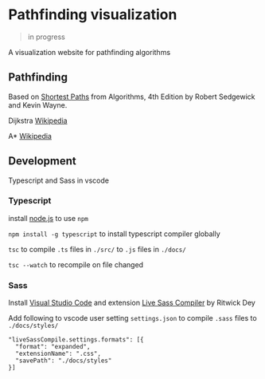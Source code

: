 # Pathfinding visualization

> in progress

A visualization website for pathfinding algorithms

## Pathfinding

Based on [Shortest Paths](https://algs4.cs.princeton.edu/44sp/) from Algorithms, 4th Edition by Robert Sedgewick and Kevin Wayne.

Dijkstra [Wikipedia](https://en.wikipedia.org/wiki/Dijkstra%27s_algorithm)

A* [Wikipedia](https://en.wikipedia.org/wiki/A*_search_algorithm)

## Development

Typescript and Sass in vscode

### Typescript

install [node.js](https://nodejs.org/en/download/) to use `npm`

`npm install -g typescript` to install typescript compiler globally

`tsc` to compile `.ts` files in `./src/` to `.js` files in `./docs/`

`tsc --watch` to recompile on file changed

### Sass

Install [Visual Studio Code](https://code.visualstudio.com/) and extension [Live Sass Compiler](https://github.com/ritwickdey/vscode-live-sass-compiler) by Ritwick Dey

Add following to vscode user setting `settings.json` to compile `.sass` files to `./docs/styles/`
```
"liveSassCompile.settings.formats": [{
  "format": "expanded",
  "extensionName": ".css",
  "savePath": "./docs/styles"
}]
```
